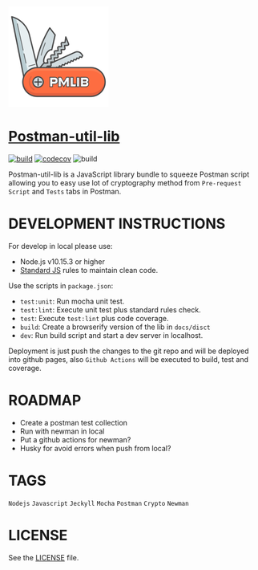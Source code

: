 ![logo](/docs/assets/img/logo.png)

# [Postman-util-lib](https://joolfe.github.io/postman-util-lib/)
[![build](https://img.shields.io/github/workflow/status/joolfe/postman-util-lib/Node%20CI?&label=Build&logo=github&style=flat-square)](https://github.com/joolfe/postman-util-lib/actions)
[![codecov](https://img.shields.io/codecov/c/github/joolfe/postman-util-lib?logo=codecov&style=flat-square)](https://codecov.io/gh/joolfe/postman-util-lib)
![build](https://img.shields.io/badge/Postman-%3E=7.0.9-green?logo=postman&style=flat-square&color=FF6C37)

Postman-util-lib is a JavaScript library bundle to squeeze Postman script allowing you to easy use lot of cryptography method from `Pre-request Script` and `Tests` tabs in Postman.

# DEVELOPMENT INSTRUCTIONS

For develop in local please use:

- Node.js v10.15.3 or higher
- [Standard JS](https://standardjs.com/) rules to maintain clean code.

Use the scripts in `package.json`:

- `test:unit`: Run mocha unit test.
- `test:lint`: Execute unit test plus standard rules check.
- `test`: Execute `test:lint` plus code coverage.
- `build`: Create a browserify version of the lib in `docs/disct`
- `dev`: Run build script and start a dev server in localhost.

Deployment is just push the changes to the git repo and will be deployed into github pages, also `Github Actions` will be executed to build, test and coverage.

# ROADMAP

- Create a postman test collection
- Run with newman in local
- Put a github actions for newman?
- Husky for avoid errors when push from local?

# TAGS

`Nodejs` `Javascript` `Jeckyll` `Mocha` `Postman` `Crypto` `Newman`

# LICENSE

See the [LICENSE](https://github.com/joolfe/postman-util-lib/blob/master/LICENSE) file.